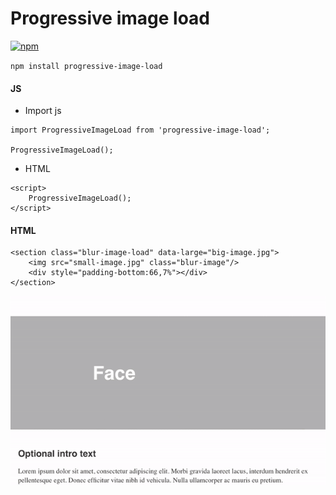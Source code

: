 # Progressive image load

[![npm](https://img.shields.io/npm/dt/progressive-image-load.svg)](https://www.npmjs.com/package/progressive-image-load)


`npm install progressive-image-load`

#### JS

* Import js
```
import ProgressiveImageLoad from 'progressive-image-load';

ProgressiveImageLoad();
```

* HTML
```
<script>
    ProgressiveImageLoad();
</script>
```

#### HTML

```
<section class="blur-image-load" data-large="big-image.jpg">
    <img src="small-image.jpg" class="blur-image"/>
    <div style="padding-bottom:66,7%"></div>
</section>
```

<img src="example.gif">
